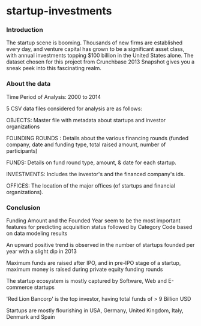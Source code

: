 # startup-investments

### Introduction
The startup scene is booming. Thousands of new firms are established every day, and venture capital has grown to be a significant asset class, with annual investments topping $100 billion in the United States alone. The dataset chosen for this project from  Crunchbase 2013 Snapshot  gives you a sneak peek into this fascinating realm.

### About the data

Time Period of Analysis: 2000 to 2014

5 CSV data files considered for analysis are as follows:

OBJECTS: Master file with metadata about startups and investor organizations

FOUNDING ROUNDS : Details about the various financing rounds (funded company, date and funding type, total raised amount, number of participants)

FUNDS:  Details on fund round type, amount, & date for each startup.

INVESTMENTS: Includes the investor's and the financed company's ids.

OFFICES: The location of the major offices (of startups and financial organizations).

### Conclusion

Funding Amount and the Founded Year seem to be the most important features for predicting acquisition status followed by Category Code based on data modeling results

An upward positive trend is observed in the number of startups founded per year with a slight dip in 2013

Maximum funds are  raised after IPO, and in pre-IPO stage of a startup, maximum money is raised during private equity funding rounds

The startup ecosystem is mostly captured by Software, Web and E-commerce startups

'Red Lion Bancorp' is the top investor, having total funds of > 9 Billion USD

Startups are mostly flourishing in USA, Germany, United Kingdom, Italy, Denmark and Spain
